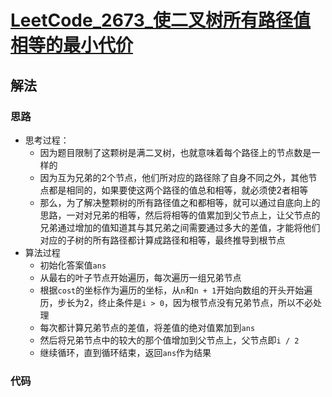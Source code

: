 # [LeetCode_2673_使二叉树所有路径值相等的最小代价](https://leetcode.cn/problems/make-costs-of-paths-equal-in-a-binary-tree/)
## 解法
### 思路
- 思考过程：
  - 因为题目限制了这颗树是满二叉树，也就意味着每个路径上的节点数是一样的
  - 因为互为兄弟的2个节点，他们所对应的路径除了自身不同之外，其他节点都是相同的，如果要使这两个路径的值总和相等，就必须使2者相等
  - 那么，为了解决整颗树的所有路径值之和都相等，就可以通过自底向上的思路，一对对兄弟的相等，然后将相等的值累加到父节点上，让父节点的兄弟通过增加的值知道其与其兄弟之间需要通过多大的差值，才能将他们对应的子树的所有路径都计算成路径和相等，最终推导到根节点
- 算法过程
  - 初始化答案值`ans`
  - 从最右的叶子节点开始遍历，每次遍历一组兄弟节点
  - 根据`cost`的坐标作为遍历的坐标，从`n`和`n + 1`开始向数组的开头开始遍历，步长为2，终止条件是`i > 0`，因为根节点没有兄弟节点，所以不必处理
  - 每次都计算兄弟节点的差值，将差值的绝对值累加到`ans`
  - 然后将兄弟节点中的较大的那个值增加到父节点上，父节点即`i / 2`
  - 继续循环，直到循环结束，返回`ans`作为结果
### 代码
```java

```